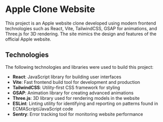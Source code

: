 # Apple Clone Website

This project is an Apple website clone developed using modern frontend technologies such as React, Vite, TailwindCSS, GSAP for animations, and Three.js for 3D rendering. The site mimics the design and features of the official Apple website.



## Technologies

The following technologies and libraries were used to build this project:

- **React**: JavaScript library for building user interfaces
- **Vite**: Fast frontend build tool for development and production
- **TailwindCSS**: Utility-first CSS framework for styling
- **GSAP**: Animation library for creating advanced animations
- **Three.js**: 3D library used for rendering models in the website
- **ESLint**: Linting utility for identifying and reporting on patterns found in ECMAScript/JavaScript code
- **Sentry**: Error tracking tool for monitoring website performance


